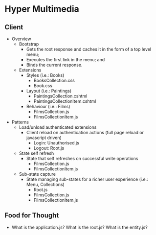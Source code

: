 # Hyper Multimedia

## Client
* Overview
    * Bootstrap
        * Gets the root response and caches it in the form of a top level menu;
        * Executes the first link in the menu; and
        * Binds the current response.
    * Extensions
    	* Styles (i.e.: Books) 
	    	* BooksCollection.css
	    	* Book.css
    	* Layout (i.e.: Paintings)
	    	* PaintingsCollection.cshtml
	    	* PaintingsCollectionItem.cshtml
    	* Behaviour (i.e.: Films)
	    	* FilmsCollection.js
	    	* FilmsCollectionItem.js
* Patterns
    * Load/unload authenticated extensions
    	* Client reload on authentication actions (full page reload or javascript driven)
	    	* Login: Unauthorised.js
	    	* Logout: Root.js
    * State self refresh
    	* State that self refreshes on successful write operations
    		* FilmsCollection.js
    		* FilmsCollectionItem.js
    * Sub-state capture
    	* State managing sub-states for a richer user experience (i.e.: Menu, Collections)
    		* Root.js
    		* FilmsCollection.js
    		* FilmsCollectionItem.js

## Food for Thought
* What is the  application.js? What is the root.js? What is the entity.js?
